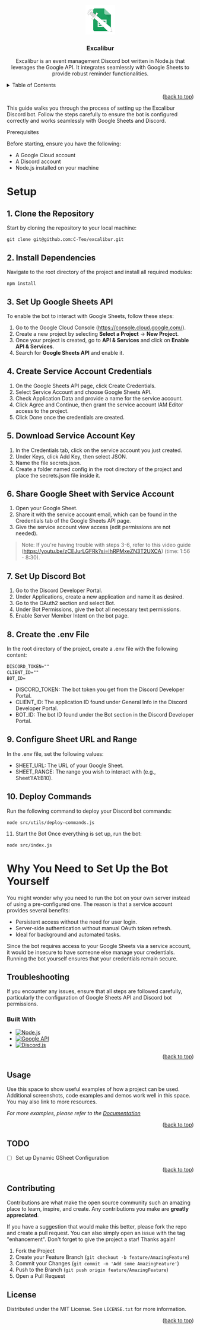 <a id="readme-top"></a>

<br />
<div align="center">
  <a href="">
    <img src="assets/images/logo.png" alt="Logo" width="80" height="80">
  </a>

  <h3 align="center">Excalibur</h3>

  <p align="center">
    Excalibur is an event management Discord bot written in Node.js that leverages the Google API. It integrates seamlessly with Google Sheets to provide robust reminder functionalities.
  </p>
</div>

<details>
  <summary>Table of Contents</summary>
  <ol>
    <li>
      <a href="#about-the-project">About The Project</a>
      <ul>
        <li><a href="#built-with">Built With</a></li>
      </ul>
    </li>
    <li>
      <a href="#getting-started">Getting Started</a>
      <ul>
        <li><a href="#prerequisites">Prerequisites</a></li>
        <li><a href="#installation">Installation</a></li>
      </ul>
    </li>
    <li><a href="#usage">Usage</a></li>
    <li><a href="#roadmap">Roadmap</a></li>
    <li><a href="#contributing">Contributing</a></li>
    <li><a href="#license">License</a></li>
    <li><a href="#contact">Contact</a></li>
    <li><a href="#acknowledgments">Acknowledgments</a></li>
  </ol>
</details>

<p align="right">(<a href="#readme-top">back to top</a>)</p>

This guide walks you through the process of setting up the Excalibur Discord bot. Follow the steps carefully to ensure the bot is configured correctly and works seamlessly with Google Sheets and Discord.

Prerequisites

Before starting, ensure you have the following:
- A Google Cloud account
- A Discord account
- Node.js installed on your machine

# Setup

## 1. Clone the Repository

Start by cloning the repository to your local machine:
```
git clone git@github.com:C-Teo/excalibur.git
```

## 2. Install Dependencies

Navigate to the root directory of the project and install all required modules:
```
npm install
```

## 3. Set Up Google Sheets API

To enable the bot to interact with Google Sheets, follow these steps:
1. Go to the Google Cloud Console (https://console.cloud.google.com/).
2. Create a new project by selecting **Select a Project** -> **New Project**.
3. Once your project is created, go to **API & Services** and click on **Enable API & Services**.
4. Search for **Google Sheets API** and enable it.

## 4. Create Service Account Credentials
1. On the Google Sheets API page, click Create Credentials.
2. Select Service Account and choose Google Sheets API.
3. Check Application Data and provide a name for the service account.
4. Click Agree and Continue, then grant the service account IAM Editor access to the project.
5. Click Done once the credentials are created.

## 5. Download Service Account Key
1. In the Credentials tab, click on the service account you just created.
2. Under Keys, click Add Key, then select JSON.
3. Name the file secrets.json.
4. Create a folder named config in the root directory of the project and place the secrets.json file inside it.

## 6. Share Google Sheet with Service Account
1. Open your Google Sheet.
2. Share it with the service account email, which can be found in the Credentials tab of the Google Sheets API page.
3. Give the service account view access (edit permissions are not needed).
> Note: If you're having trouble with steps 3-6, refer to this video guide (https://youtu.be/zCEJurLGFRk?si=IhRPMxeZN3T2UXCA) (time: 1:56 - 8:30).

## 7. Set Up Discord Bot
1. Go to the Discord Developer Portal.
2. Under Applications, create a new application and name it as desired.
3. Go to the OAuth2 section and select Bot.
4. Under Bot Permissions, give the bot all necessary text permissions.
5. Enable Server Member Intent on the bot page.

## 8. Create the .env File
In the root directory of the project, create a .env file with the following content:
```
DISCORD_TOKEN=""
CLIENT_ID=""
BOT_ID=
```
- DISCORD_TOKEN: The bot token you get from the Discord Developer Portal.
- CLIENT_ID: The application ID found under General Info in the Discord Developer Portal.
-  BOT_ID: The bot ID found under the Bot section in the Discord Developer Portal.

## 9. Configure Sheet URL and Range
In the .env file, set the following values:
- SHEET_URL: The URL of your Google Sheet.
- SHEET_RANGE: The range you wish to interact with (e.g., Sheet1!A1:B10).

## 10. Deploy Commands
Run the following command to deploy your Discord bot commands:
```
node src/utils/deploy-commands.js
```

11. Start the Bot
Once everything is set up, run the bot:
```
node src/index.js
```

# Why You Need to Set Up the Bot Yourself

You might wonder why you need to run the bot on your own server instead of using a pre-configured one. The reason is that a service account provides several benefits:
- Persistent access without the need for user login.
- Server-side authentication without manual OAuth token refresh.
- Ideal for background and automated tasks.

Since the bot requires access to your Google Sheets via a service account, it would be insecure to have someone else manage your credentials. Running the bot yourself ensures that your credentials remain secure.

## Troubleshooting
If you encounter any issues, ensure that all steps are followed carefully, particularly the configuration of Google Sheets API and Discord bot permissions.

### Built With

* [![Node.js][Node.js]][Node-url]
* [![Google API][Google-API]][Google-API-url]
* [![Discord.js][Discord.js]][Discord.js-url]

<p align="right">(<a href="#readme-top">back to top</a>)</p>

## Usage

Use this space to show useful examples of how a project can be used. Additional screenshots, code examples and demos work well in this space. You may also link to more resources.

_For more examples, please refer to the [Documentation](https://example.com)_

<p align="right">(<a href="#readme-top">back to top</a>)</p>

## TODO

- [ ] Set up Dynamic GSheet Configuration

<p align="right">(<a href="#readme-top">back to top</a>)</p>

<!-- CONTRIBUTING -->
## Contributing

Contributions are what make the open source community such an amazing place to learn, inspire, and create. Any contributions you make are **greatly appreciated**.

If you have a suggestion that would make this better, please fork the repo and create a pull request. You can also simply open an issue with the tag "enhancement".
Don't forget to give the project a star! Thanks again!

1. Fork the Project
2. Create your Feature Branch (`git checkout -b feature/AmazingFeature`)
3. Commit your Changes (`git commit -m 'Add some AmazingFeature'`)
4. Push to the Branch (`git push origin feature/AmazingFeature`)
5. Open a Pull Request

## License

Distributed under the MIT License. See `LICENSE.txt` for more information.

<p align="right">(<a href="#readme-top">back to top</a>)</p>

[Node.js]: https://img.shields.io/badge/Node.js-339933?style=for-the-badge&logo=node.js&logoColor=white
[Node-url]: https://nodejs.org/
[Google-API]: https://img.shields.io/badge/Google%20API-4285F4?style=for-the-badge&logo=google&logoColor=white
[Google-API-url]: https://cloud.google.com/apis
[Discord.js]: https://img.shields.io/badge/Discord.js-5865F2?style=for-the-badge&logo=discord&logoColor=white
[Discord.js-url]: https://discord.js.org/
